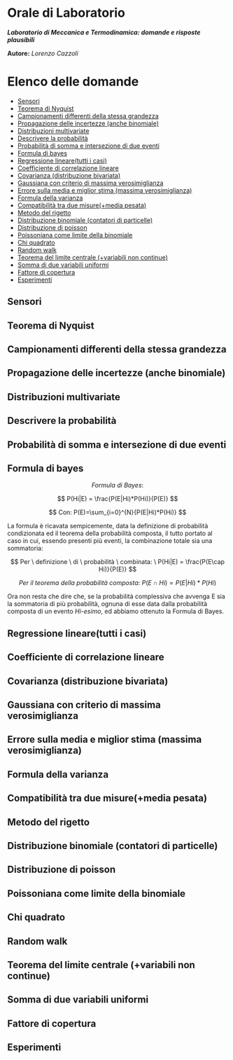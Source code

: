 Orale di Laboratorio
======================
***Laboratorio di Meccanica e Termodinamica: domande e risposte plausibili***

**Autore:** *Lorenzo Cazzoli*

# Elenco delle domande

* [Sensori](#sensori)
* [Teorema di Nyquist](#teorema-di-nyquist)
* [Campionamenti differenti della stessa grandezza](#campionamenti-differenti-della-stessa-grandezza)
* [Propagazione delle incertezze (anche binomiale)](#propagazione-delle-incertezze-anche-binomiale)
* [Distribuzioni multivariate](#distribuzioni-multivariate)
* [Descrivere la probabilità](#descrivere-la-probabilità)
* [Probabilità di somma e intersezione di due eventi](#probabilità-di-somma-e-intersezione-di-due-eventi)
* [Formula di bayes](#formula-di-bayes)
* [Regressione lineare(tutti i casi)](#regressione-linearetutti-i-casi)
* [Coefficiente di correlazione lineare](#coefficiente-di-correlazione-lineare)
* [Covarianza (distribuzione bivariata)](#covarianza-distribuzione-bivariata)
* [Gaussiana con criterio di massima verosimiglianza](#gaussiana-con-criterio-di-massima-verosimiglianza)
* [Errore sulla media e miglior stima (massima verosimiglianza)](#errore-sulla-media-e-miglior-stima-massima-verosimiglianza)
* [Formula della varianza](#formula-della-varianza)
* [Compatibilità tra due misure(+media pesata)](#compatibilità-tra-due-misuremedia-pesata)
* [Metodo del rigetto](#metodo-del-rigetto)
* [Distribuzione binomiale (contatori di particelle)](#distribuzione-binomiale-contatori-di-particelle)
* [Distribuzione di poisson](#distribuzione-di-poisson)
* [Poissoniana come limite della binomiale](#poissoniana-come-limite-della-binomiale)
* [Chi quadrato](#chi-quadrato)
* [Random walk](#random-walk)
* [Teorema del limite centrale (+variabili non continue)](#teorema-del-limite-centrale-variabili-non-continue)
* [Somma di due variabili uniformi](#somma-di-due-variabili-uniformi)
* [Fattore di copertura](#fattore-di-copertura)
* [Esperimenti](#esperimenti)

## Sensori
## Teorema di Nyquist
## Campionamenti differenti della stessa grandezza
## Propagazione delle incertezze (anche binomiale)
## Distribuzioni multivariate
## Descrivere la probabilità
## Probabilità di somma e intersezione di due eventi
## Formula di bayes

$$ Formula \ di \ Bayes:$$

$$ P(Hi|E) = \frac{P(E|Hi)*P(Hi)}{P(E)} $$

$$ Con: P(E)=\sum_{i=0}^{N}{P(E|Hi)*P(Hi)} $$

La formula è ricavata sempicemente, data la definizione di probabilità condizionata ed il teorema della probabilità composta, il tutto portato al caso in cui, essendo presenti più eventi, la combinazione totale sia una sommatoria:

$$ Per \ definizione \ di \ probabilità \ combinata: \ P(Hi|E) = \frac{P(E\cap Hi)}{P(E)} $$ 

$$ Per \ il \ teorema \ della \ probabilità \ composta: \ P(E \cap Hi)=P(E|Hi)*P(Hi) $$

Ora non resta che dire che, se la probabilità complessiva che avvenga E sia la sommatoria di più probabilità, ognuna di esse data dalla probabilità composta di un evento *Hi-esimo*, ed abbiamo ottenuto la Formula di Bayes.

## Regressione lineare(tutti i casi)
## Coefficiente di correlazione lineare
## Covarianza (distribuzione bivariata)
## Gaussiana con criterio di massima verosimiglianza
## Errore sulla media e miglior stima (massima verosimiglianza)
## Formula della varianza
## Compatibilità tra due misure(+media pesata)
## Metodo del rigetto
## Distribuzione binomiale (contatori di particelle)
## Distribuzione di poisson
## Poissoniana come limite della binomiale
## Chi quadrato
## Random walk
## Teorema del limite centrale (+variabili non continue)
## Somma di due variabili uniformi
## Fattore di copertura
## Esperimenti
